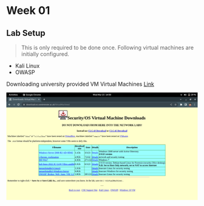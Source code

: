 # Week 01

## Lab Setup 

> This is only required to be done once. 
Following virtual machines are initially configured. 

- Kali Linux
- OWASP 

Downloading university provided VM Virtual Machines [Link](https://download.ecs.westminster.ac.uk/VirtualMachines/)

<img src="./assets/img_01.png" alt="fishy" width="550px">
